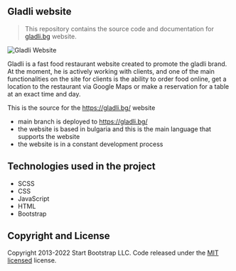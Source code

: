## Gladli website 

> This repository contains the source code and documentation for [gladli.bg](https://gladli.bg/) website.

![Gladli Website](https://user-images.githubusercontent.com/68993494/197030558-db9b684f-19cd-4c53-bf64-2ed0f59e33da.jpg)

Gladli is a fast food restaurant website created to promote the gladli brand. At the moment, he is actively working with clients, and one of the main functionalities on the site for clients is the ability to order food online, get a location to the restaurant via Google Maps or make a reservation for a table at an exact time and day.

This is the source for the https://gladli.bg/ website

- main branch is deployed to https://gladli.bg/
- the website is based in bulgaria and this is the main language that supports the website
- the website is in a constant development process 

## Technologies used in the project

- SCSS
- CSS
- JavaScript
- HTML
- Bootstrap

## Copyright and License

Copyright 2013-2022 Start Bootstrap LLC. Code released under the [MIT licensed](http://opensource.org/licenses/MIT) license.
